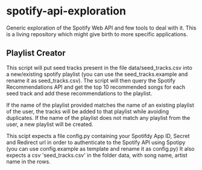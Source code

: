 # spotify-api-exploration
Generic exploration of the Spotify Web API and few tools to deal with it. This is a living repository which might give birth to more specific applications.


## Playlist Creator
This script will put seed tracks present in the file data/seed_tracks.csv into a new/existing spotify playlist (you can use the seed_tracks.example and rename it as seed_tracks.csv).
The script will then query the Spotify Recommendations API and get the top 10 recommended songs for each seed track and add these recommendations to the playlist.

If the name of the playlist provided matches the name of an existing playlist of the user, the tracks will be added to that playlist while avoiding duplicates.
If the name of the playlist does not match any playlist from the user, a new playlist will be created.

This scipt expects a file config.py containing your Spotifdy App ID, Secret and Redirect url in order to authenticate to the Spotify API using Spotipy (you can use config.example as template and rename it as config.py) 
It also expects a csv 'seed_tracks.csv' in the folder data, with song name, artist name in the rows.


